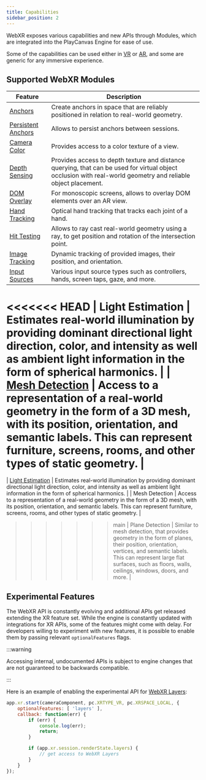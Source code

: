 ```yaml
---
title: Capabilities
sidebar_position: 2
---
```


WebXR exposes various capabilities and new APIs through Modules, which are integrated into the PlayCanvas Engine for ease of use.

Some of the capabilities can be used either in [VR][1] or [AR][2], and some are generic for any immersive experience.

## Supported WebXR Modules

| Feature | Description |
|-|-|
| [Anchors][4] | Create anchors in space that are reliably positioned in relation to real-world geometry. |
| [Persistent Anchors][5] | Allows to persist anchors between sessions. |
| [Camera Color][6] | Provides access to a color texture of a view. |
| [Depth Sensing][9] | Provides access to depth texture and distance querying, that can be used for virtual object occlusion with real-world geometry and reliable object placement. |
| [DOM Overlay][7] | For monoscopic screens, allows to overlay DOM elements over an AR view. |
| [Hand Tracking][8] | Optical hand tracking that tracks each joint of a hand. |
| [Hit Testing][10] | Allows to ray cast real-world geometry using a ray, to get position and rotation of the intersection point. |
| [Image Tracking][11] | Dynamic tracking of provided images, their position, and orientation. |
| [Input Sources][3] | Various input source types such as controllers, hands, screen taps, gaze, and more. |
<<<<<<< HEAD
| Light Estimation | Estimates real-world illumination by providing dominant directional light direction, color, and intensity as well as ambient light information in the form of spherical harmonics. |
| [Mesh Detection][13] | Access to a representation of a real-world geometry in the form of a 3D mesh, with its position, orientation, and semantic labels. This can represent furniture, screens, rooms, and other types of static geometry. |
=======
| [Light Estimation][12] | Estimates real-world illumination by providing dominant directional light direction, color, and intensity as well as ambient light information in the form of spherical harmonics. |
| Mesh Detection | Access to a representation of a real-world geometry in the form of a 3D mesh, with its position, orientation, and semantic labels. This can represent furniture, screens, rooms, and other types of static geometry. |
>>>>>>> main
| Plane Detection | Similar to mesh detection, that provides geometry in the form of planes, their position, orientation, vertices, and semantic labels. This can represent large flat surfaces, such as floors, walls, ceilings, windows, doors, and more. |

## Experimental Features

The WebXR API is constantly evolving and additional APIs get released extending the XR feature set. While the engine is constantly updated with integrations for XR APIs, some of the features might come with delay. For developers willing to experiment with new features, it is possible to enable them by passing relevant `optionalFeatures` flags. 

:::warning

Accessing internal, undocumented APIs is subject to engine changes that are not guaranteed to be backwards compatible.

:::

Here is an example of enabling the experimental API for [WebXR Layers][3]:

```javascript
app.xr.start(cameraComponent, pc.XRTYPE_VR, pc.XRSPACE_LOCAL, {
    optionalFeatures: [ 'layers' ],
    callback: function(err) {
        if (err) {
            console.log(err);
            return;
        }

        if (app.xr.session.renderState.layers) {
            // get access to WebXR Layers
        }
    }
});
```

[1]: /user-manual/xr/vr/
[2]: /user-manual/xr/ar/
[3]: /user-manual/xr/input-sources/
[4]: /user-manual/xr/ar/anchors/
[5]: /user-manual/xr/ar/anchors/#persistence
[6]: /user-manual/xr/ar/camera-color/
[7]: /user-manual/xr/ar/dom-overlay/
[8]: /user-manual/xr/hand-tracking/
[9]: /user-manual/xr/ar/depth-sensing/
[10]: /user-manual/xr/ar/hit-testing/
[11]: /user-manual/xr/ar/image-tracking/
[12]: /user-manual/xr/ar/light-estimation/
[13]: /user-manual/xr/ar/mesh-detection/
